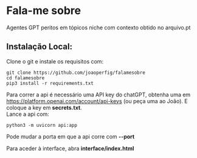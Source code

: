 # Fala-me sobre

Agentes GPT peritos em tópicos niche com contexto obtido no arquivo.pt

## Instalação Local:

Clone o git e instale os requisitos com:

```
git clone https://github.com/joaoperfig/falamesobre
cd falamesobre
pip3 install -r requirements.txt
```
Para correr a api é necessário uma API key do chatGPT, obtenha uma em https://platform.openai.com/account/api-keys (ou peça uma ao João). E coloque a key em __secrets.txt__.  
Lance a api com:
```
python3 -m uvicorn api:app
```
Pode mudar a porta em que a api corre com __--port__

Para aceder à interface, abra __interface/index.html__
